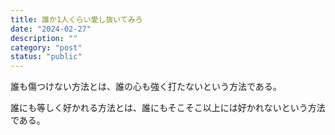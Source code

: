 ```yaml
---
title: 誰か1人くらい愛し抜いてみろ
date: "2024-02-27"
description: ""
category: "post"
status: "public"
---
```


誰も傷つけない方法とは、誰の心も強く打たないという方法である。

誰にも等しく好かれる方法とは、誰にもそこそこ以上には好かれないという方法である。
